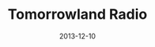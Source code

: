 ---
layout: default
modal-id: tomorrowland
date: 2013-12-10
title: Tomorrowland Radio
img: Tomorrowland_poster.jpg
alt: image-alt
project-date: November 2013
client: Tomorrowland
clienturl: http://www.tomorrowland.com/
appstore: Google Play
appstoreurl: https://play.google.com/store/apps/details?id=com.tomorrowland.tomorrowland
description: Added music streaming functionality to existing Android app.
---